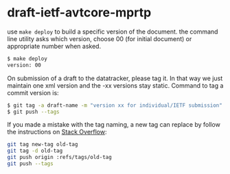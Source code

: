 draft-ietf-avtcore-mprtp
====================

use `make deploy` to build a specific version of the document.
the command line utility asks which version, choose 00 (for initial document) 
or appropriate number when asked.

```bash
$ make deploy
version: 00
```

On submission of a draft to the datatracker, please tag it. In that way we just maintain one xml version and the -xx versions stay static. Command to tag a commit version is:

```bash
$ git tag -a draft-name -m "version xx for individual/IETF submission"
$ git push --tags
```

If you made a mistake with the tag naming, a new tag can replace by follow the instructions on [Stack Overflow](http://stackoverflow.com/questions/1028649/rename-a-tag-in-git):

```bash
git tag new-tag old-tag
git tag -d old-tag
git push origin :refs/tags/old-tag
git push --tags
```
